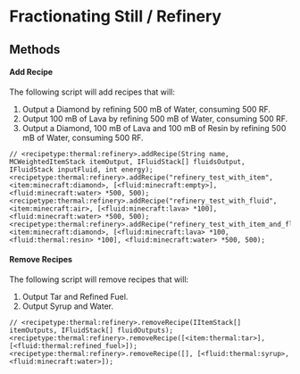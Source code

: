 # Fractionating Still / Refinery

## Methods

#### Add Recipe

The following script will add recipes that will:

1) Output a Diamond by refining 500 mB of Water, consuming 500 RF.
2) Output 100 mB of Lava by refining 500 mB of Water, consuming 500 RF.
3) Output a Diamond, 100 mB of Lava and 100 mB of Resin by refining 500 mB of Water, consuming 500 RF.

```zenscript
// <recipetype:thermal:refinery>.addRecipe(String name, MCWeightedItemStack itemOutput, IFluidStack[] fluidsOutput, IFluidStack inputFluid, int energy);
<recipetype:thermal:refinery>.addRecipe("refinery_test_with_item", <item:minecraft:diamond>, [<fluid:minecraft:empty>], <fluid:minecraft:water> *500, 500);
<recipetype:thermal:refinery>.addRecipe("refinery_test_with_fluid", <item:minecraft:air>, [<fluid:minecraft:lava> *100], <fluid:minecraft:water> *500, 500);
<recipetype:thermal:refinery>.addRecipe("refinery_test_with_item_and_fluid", <item:minecraft:diamond>, [<fluid:minecraft:lava> *100, <fluid:thermal:resin> *100], <fluid:minecraft:water> *500, 500);
```

#### Remove Recipes

The following script will remove recipes that will:

1) Output Tar and Refined Fuel.
2) Output Syrup and Water.

```zenscript
// <recipetype:thermal:refinery>.removeRecipe(IItemStack[] itemOutputs, IFluidStack[] fluidOutputs);
<recipetype:thermal:refinery>.removeRecipe([<item:thermal:tar>], [<fluid:thermal:refined_fuel>]);
<recipetype:thermal:refinery>.removeRecipe([], [<fluid:thermal:syrup>, <fluid:minecraft:water>]);
```

